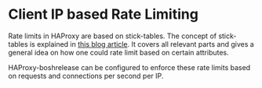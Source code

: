 
# Client IP based Rate Limiting
Rate limits in HAProxy are based on stick-tables. The concept of stick-tables is explained in [this blog article](https://www.haproxy.com/blog/introduction-to-haproxy-stick-tables/). It covers all relevant parts and gives a general idea on how one could rate limit based on certain attributes.

HAProxy-boshrelease can be configured to enforce these rate limits based on requests and connections per second per IP.